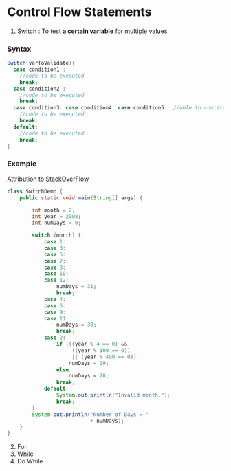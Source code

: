 # Control Flow Statements

1. Switch : To test **a certain variable** for multiple values

### Syntax
```java
Switch(varToValidate){
  case condition1 :
    //code to be executed
    break;
  case condition2 :
    //code to be executed
    break;
  case condition3: case condition4: case condition5:  //able to concatenate! 
    //code to be executed
    break;
  default:
    //code to be executed
    break;
}
```

### Example
Attribution to [StackOverFlow](https://stackoverflow.com/questions/16706716/using-two-values-for-one-switch-case-statement)
```java
class SwitchDemo {
    public static void main(String[] args) {

        int month = 2;
        int year = 2000;
        int numDays = 0;

        switch (month) {
            case 1:
            case 3:
            case 5:
            case 7:
            case 8:
            case 10:
            case 12:
                numDays = 31;
                break;
            case 4:
            case 6:
            case 9:
            case 11:
                numDays = 30;
                break;
            case 2:
                if (((year % 4 == 0) && 
                     !(year % 100 == 0))
                     || (year % 400 == 0))
                    numDays = 29;
                else
                    numDays = 28;
                break;
            default:
                System.out.println("Invalid month.");
                break;
        }
        System.out.println("Number of Days = "
                           + numDays);
    }
}
```


2. For
3. While
4. Do While
